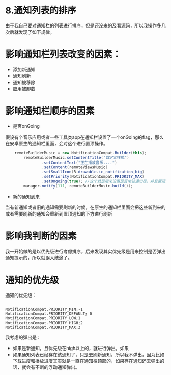 # 8.通知列表的排序

由于我自己要对通知栏的列表进行排序，但是还没来的及看源码，所以我操作多几次后就发现了如下规律。

# 影响通知栏列表改变的因素：

+ 添加新通知
+ 通知刷新
+ 通知被移除
+ 应用被卸载

# 影响通知栏顺序的因素

+ 是否onGoing

假设有个音乐应用或者一些工具类app在通知栏设置了一个onGoing的flag，那么在安卓原生的通知栏里面，会对这个进行置顶操作。

~~~java
    remoteBuilderMusic = new NotificationCompat.Builder(this);
        remoteBuilderMusic.setContentTitle("自定义样式")
                .setContentText("正在播放音乐....")
                .setContent(remoteViewsMusic)
                .setSmallIcon(R.drawable.ic_notification_big)
                .setPriority(NotificationCompat.PRIORITY_MAX)
                .setOngoing(true); //这个就是用来设置是否常驻通知栏，并且置顶的！
        manager.notify(111, remoteBuilderMusic.build());
~~~



+ 新的通知到来

当有新通知或者旧的通知需要刷新的时候，在原生的通知栏里面会把这些新到来的或者需要刷新的通知会重新到置顶通知的下方进行刷新

# 影响我判断的因素

我一开始做的是以优先级进行考虑排序，后来发现其实优先级是用来控制是否弹出通知提示的，所以就误入歧途了。

# 通知的优先级

通知的优先级：

```

NotificationCompat.PRIORITY_MIN;-1
NotificationCompat.PRIORITY_DEFAULT; 0
NotificationCompat.PRIORITY_LOW;1
NotificationCompat.PRIORITY_HIGH;2
NotificationCompat.PRIORITY_MAX;3

```

我考虑的弹出是：

+ 如果是新通知，且优先级在high以上的，就进行弹出，如果
+ 如果通知列表已经存在该通知了，只是去刷新通知，所以我不弹出，因为比如下载进度和播放进度其实就是一直在通知栏顶部的，如果存在通知还去弹出的话，就会有不断的浮动通知弹出。

